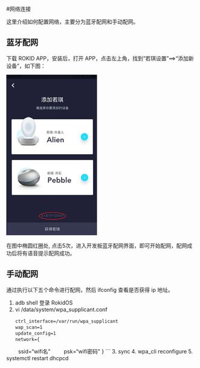 #网络连接

这里介绍如何配置网络，主要分为蓝牙配网和手动配网。

## 蓝牙配网
下载 ROKID APP，安装后，打开 APP，点击左上角，找到“若琪设置”==>“添加新设备”，如下图：

![network_connect](../../files/network_connect.jpg) 

在图中椭圆红圈处, 点击5次，进入开发板蓝牙配网界面，即可开始配网，配网成功后将有语音提示配网成功。

## 手动配网
通过执行以下五个命令进行配网，然后 ifconfig 查看是否获得 ip 地址。
1. adb shell 登录 RokidOS
2. vi /data/system/wpa_supplicant.conf
	```
	ctrl_interface=/var/run/wpa_supplicant
	wap_scan=1
	update_config=1
	network={
        ssid=“wifi名"
        psk=“wifi密码"
	}
        ```
3. sync
4. wpa_cli reconfigure
5. systemctl restart dhcpcd
